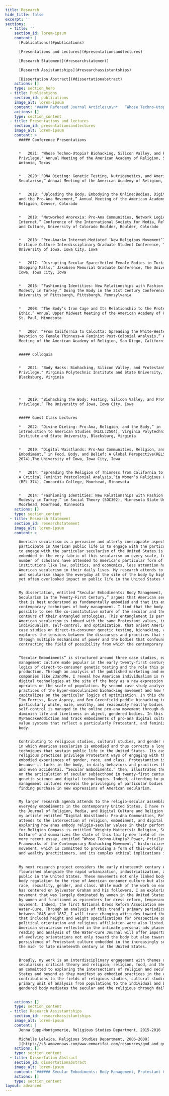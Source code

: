 ```yaml
---
title: Research
hide_title: false
excerpt: ''
sections:
  - title: ''
    section_id: lorem-ipsum
    content: |
      [Publications](#publications)

      [Presentations and Lectures](#presentationsandlectures)

      [Research Statement](#researchstatement)

      [Research Assistantships](#researchassistantships)

      [Dissertation Abstract](#dissertationabstract)
    actions: []
    type: section_hero
  - title: Publications
    section_id: publications
    image_alt: lorem-ipsum
    content: "##### Refereed Journal Articles\n\n*   “Whose Techno-Utopia? Biohacking, Silicon Valley, and the Salvific Power of Optimization.” *Religion Compass*.\_ 16:11-12 (November 2022): 1-10.\_\n\n*   “Digital Waistlands: Pro-Ana Communities, Religion, and Embodiment.” *Journal of Religion, Media, and Digital Culture* 9 (2020): 207-227.\n\n*   “Weighty Matter(s): Religion, Secularism, and American Weight Loss Culture.” \\*Religion Compass \\*14:2 (February 2020): 1-10.\n\n*   “Spreading the Religion of Thinness from California to Calcutta: A Critical Feminist Postcolonial Analysis” with Michelle Lelwica and Jenna McNallie. \\*Journal of Feminist Studies in Religion \\*24:1 (Spring 2009):20-41. (Published under Emma Hoglund.\n\n##### Textbook Entries\n\n*   “Evangelical Christianities in North America.” *Bloomsbury Religion in North America*. London: Bloomsbury Academic, 2021.\n\n*   “Women and Christianity.” *Bloomsbury Religion in North America*. London: Bloomsbury Academic, 2021.\n\n##### Book Reviews\n\n*   Review of *The Story of Radio Mind: A Missionary’s Journey on Indigenous Land*, by Pamela E. Klassen. *Material Religion* 15:5 (July 2019): 644-645.\n\n*   Review of *Religious Affects:Animality, Evolution, and Power*, by Donovan O. Schaefer. \\*Material Religion \\*12:4 (December 2016): 515-516.\n"
    actions: []
    type: section_content
  - title: Presentations and lectures
    section_id: presentationsandlectures
    image_alt: lorem-ipsum
    content: >
      ##### Conference Presentations


      *   2021: "Whose Techno-Utopia? Biohacking, Silicon Valley, and Protestant
      Privilege," Annual Meeting of the American Academy of Religion, San
      Antonio, Texas


      *   2020: “DNA Dieting: Genetic Testing, Nutrigenetics, and American
      Secularism,” Annual Meeting of the American Academy of Religion, Virtual


      *   2018: “Uploading the Body; Embodying the Online:Bodies, Digital Space,
      and the Pro-Ana Movement,” Annual Meeting of the American Academy of
      Religion, Denver, Colorado


      *   2018: “Networked Anorexia: Pro-Ana Communities, Network Logic, and the
      Internet,” Conference of the International Society for Media, Religion,
      and Culture, University of Colorado Boulder, Boulder, Colorado


      *   2018: “Pro-Ana:An Internet-Mediated ‘New Religious Movement’?” Craft
      Critique Culture Interdisciplinary Graduate Student Conference, The
      University of Iowa, Iowa City, Iowa


      *   2017: “Disrupting Secular Space:Veiled Female Bodies in Turkish
      Shopping Malls,” Jakobsen Memorial Graduate Conference, The University of
      Iowa, Iowa City, Iowa


      *   2016: “Fashioning Identities: New Relationships with Fashion and
      Modesty in Turkey,” Doing the Body in the 21st Century Conference,
      University of Pittsburgh, Pittsburgh, Pennsylvania


      *   2008: “The Body’s Iron Cage and Its Relationship to the Protestant
      Ethic,” Annual Upper Midwest Meeting of the American Academy of Religion,
      St. Paul, Minnesota


      *   2007: “From California to Calcutta: Spreading the White-Western
      Devotion to Female Thinness—A Feminist Post-Colonial Analysis,” Annual
      Meeting of the American Academy of Religion, San Diego, California


      ##### Colloquia


      *   2021: "Body Hacks: Biohacking, Silicon Valley, and Protestant
      Privilege," Virginia Polytechnic Institute and State University,
      Blacksburg, Virginia




      *   2019: “Biohacking the Body: Fasting, Silicon Valley, and Protestant
      Privilege,” The University of Iowa, Iowa City, Iowa


      ##### Guest Class Lectures

      *   2022: “Divine Dieting: Pro-Ana, Religion, and the Body,” in 
      introduction to American Studies (RLCL:2504), Virginia Polytechnic 
      Institute and State University, Blacksburg, Virginia 


      *   2019: “Digital Waistlands: Pro-Ana Communities, Religion, and
      Embodiment,” in Food, Body, and Belief: A Global Perspective(RELS
      2674),The University of Iowa, Iowa City, Iowa


      *   2014: “Spreading the Religion of Thinness from California to Calcutta:
      A Critical Feminist Postcolonial Analysis,”in Women’s Religious History
      (REL 374), Concordia College, Moorhead, Minnesota


      *   2014: “Fashioning Identities: New Relationships with Fashion and
      Modesty in Turkey,” in Social Theory (SOC302), Minnesota State University
      Moorhead, Moorhead, Minnesota
    actions: []
    type: section_content
  - title: Research Statement
    section_id: researchstatement
    image_alt: lorem-ipsum
    content: >

      American secularism is a pervasive and utterly inescapable aspect of life in the United States today. To
      participate in American public life is to engage with the particular secularism of the United States. And
      to engage with the particular secularism of the United States is to perpetuate a Protestant privilege
      embedded in the very fabric of this secularism on every scale, from institutions to individuals. While a
      number of scholars have attended to America’s particular form of secularism as it circulates in
      institutions like law, politics, and economics, less attention has been paid to how individuals embody
      American secularism in their daily lives. My research attends to this gap by exploring how both religion
      and secularism shape the everyday at the site of the body by highlighting Protestant culture’s profound
      yet often overlooked impact on public life in the United States today.


      My dissertation, entitled “Secular Embodiments: Body Management, Protestant Culture, and American
      Secularism in the Twenty-First Century,” argues that American secularism is a unique cultural formation
      that is best understood as fundamentally embodied and that its embodiments are made plain in
      contemporary techniques of body management. I find that the body is a foundational site where it is
      possible to see the co-constitutive nature of the secular and the religious emerge as well as the scope and
      contours of their entangled ontologies. This entanglement is particularly clear when considering how
      American secularism is imbued with the same Protestant values, including commitments to
      individualism, self-control, and optimization, that orient American cultural life more broadly. Through
      case studies on direct-to-consumer genetic testing, biohacking, and the pro-ana movement, this project
      explores the tensions between the discourses and practices that seek to sustain American secularism
      through multiple mechanisms of power and the bodies that confound these attempts by expanding and
      contracting the field of possibility from which the contemporary subject emerges.


      “Secular Embodiments” is structured around three case studies, each of which considers a different body
      management culture made popular in the early twenty-first century. My first case study explores the
      logics of direct-to-consumer genetic testing and the role this practice plays in contemporary subject
      production. Through an analysis of the published marketing and media of at-home genetic testing
      companies like 23andMe, I reveal how American individualism is refracted through genetic science and
      digital technologies at the site of the body as a new expression of biopower, a mechanism of power that
      operates on the scale of population. My second case study analyzes the disciplinary rhetorics and
      practices of the hyper-masculinized biohacking movement and how this movement mobilizes and
      capitalizes on the particular logics of optimization. In this chapter, I consider how entrepreneurs like
      Tim Ferriss, Dave Asprey, and Ben Greenfield peddle biohacking techniques in ways that privilege
      particularly white, male, wealthy, and reasonably healthy bodies. My third case study demonstrates how
      self-control is managed in the online pro-ana movement through daily practices that sustain and
      diminish life and liveliness in abject, gendered bodies. In this chapter, I analyze the popular pro-ana site
      MyPancakeAddiction and track embodiments of pro-ana digital culture and performances of shared
      value systems that reflect a particularly Protestant, and feminized, orientation toward the self and the
      body.


      Contributing to religious studies, cultural studies, and gender studies, my project makes plain the ways
      in which American secularism is embodied and thus corrects a longstanding disregard for the bodily
      techniques that sustain public life in the United States. Its case studies reveal that both secular and
      religious practices privilege Protestant ways of engaging with the world, often through intimately
      embodied experiences of gender, race, and class. Protestantism is stubborn and persistent, in part,
      because it lurks in the body, in daily behaviors and practices that, on the surface, seem neutral, natural,
      and even accidental. “Secular Embodiments,” then, illustrates the profound influence of Protestantism
      on the articulation of secular subjecthood in twenty-first century bodily techniques shaped by modern
      genetic science and digital technologies. Indeed, attending to performances of contemporary body
      management cultures reveals the privileging of particular bodies through a persistent Protestantism
      finding purchase in new expressions of American secularism.


      My larger research agenda attends to the religio-secular assemblages that shape and are shaped by
      everyday embodiments in the contemporary United States. I have refereed articles published with both
      the Journal of Religion, Media, and Digital Culture and Religion Compass. Published in the former is
      my article entitled “Digital Waistlands: Pro-Ana Communities, Religion, and Embodiment” which
      attends to the intersection of religion, embodiment, and digital culture in the pro-ana movement by
      exploring how anas embody religio-secular values in their performances of ana culture. My earlier essay
      for Religion Compass is entitled “Weighty Matter(s): Religion, Secularism, and American Weight Loss
      Culture” and summarizes the state of this fairly new field of research in religious studies. My second,
      more recent essay, entitled “Whose Techno-Utopia? Power, Privilege, and the Religio-Secular
      Frameworks of the Contemporary Biohacking Movement,” historicizes Silicon Valley’s biohacking
      movement, which is committed to providing a form of this-worldly salvation to its largely white, male,
      and wealthy practitioners, and its complex ethical implications in American public life more broadly.

      
      My next research project considers the early nineteenth century American diet reform movements that
      flourished alongside the rapid urbanization, industrialization, and emergence of an identifiable print
      public in the United States. These movements not only linked body size with morality and connected
      body regulation to the rise of American consumer culture but also worked to establish hierarchies of
      race, sexuality, gender, and class. While much of the work on early American weight loss movements
      has centered on Sylvester Graham and his followers, I am exploring another trend: the water cure, a
      movement that was largely dominated by women in the United States. Most hydropathic spas were run
      by women and functioned as epicenters for dress reform, temperance, and the women’s rights
      movement. Indeed, the first National Dress Reform Association meeting was held at the Glenhaven
      Water-Cure. Through an analysis of this trend’s primary periodical Water-Cure Journal, published
      between 1845 and 1857, I will trace changing attitudes toward the body in light of the personal ads it ran
      that included height and weight specifications for prospective partners. Because other preferences like
      political orientation and religious affiliation were also listed, I expect to find evidence of an emergent
      American secularism reflected in the intimate personal ads placed by water cure practitioners. A careful
      reading and analysis of the Water-Cure Journal will offer important contributions to our understanding
      of evolving orientations not only toward the body but also toward religion, secularism, and the
      persistence of Protestant culture embedded in the increasingly secular imperative to count calories from
      the mid- to late nineteenth century in the United States.


      Broadly, my work is an interdisciplinary engagement with themes of Protestant culture and American
      secularism; critical theory and religion; religion, food, and the body; and gender, religion, and culture. I
      am committed to exploring the intersections of religion and secularism in the contemporary United
      States and beyond as they manifest as embodied practices in the everyday. This work offers important
      contributions to the fields of religious studies, cultural studies, and gender studies by shifting the
      primary unit of analysis from populations to the individual and by considering how the individual,
      gendered body mediates the secular and the religious through daily actions and behaviors.

     
    actions: []
    type: section_content
  - title: Research Assistantships
    section_id: researchassistantships
    image_alt: lorem-ipsum
    content: |
      Jenna Supp-Montgomerie, Religious Studies Department, 2015-2016

      Michelle Lelwica, Religious Studies Department, 2006-2008[
      ](https://s3.amazonaws.com/www.emmarifai.com/resources/god_and_google.pdf)
    actions: []
    type: section_content
  - title: Dissertation Abstract
    section_id: dissertationabstract
    image_alt: lorem-ipsum
    content: "###### Secular Embodiments: Body Management, Protestant Culture, and American Secularism in the Twenty-First Century\n\nAmerican secularism is a pervasive and utterly inescapable aspect of life in the United States today. To participate in American public life is to engage with the particular secularism of the United States. And to engage with the particular secularism of the United States is to perpetuate a Protestant privilege embedded in the very fabric of this secularism on every scale, from institutions to individuals. Indeed, any serious attempt to understand the contemporary religious landscape of North America must address the complexities of American secularism, which is just as much part of this landscape as are the more obvious religious communities that have shaped American culture historically and today. While a number of scholars have attended to America’s particular form of secularism as it circulates in institutions like law, politics, and economics, less attention has been paid to how individuals embody American secularism in their daily lives.\_\n\n“Secular Embodiments” argues that American secularism is a unique cultural formation that is best understood as fundamentally embodied and that its embodiments are made plain in contemporary techniques of body management. It finds that the body is a foundational site where it is possible to see the co-constitutive nature of the secular and the religious emerge as well as the scope and contours of their entangled ontologies. This entanglement is particularly clear when considering how American secularism is imbued with the same Protestant values, including commitments to individualism, self-control, and optimization, that orient American cultural life more broadly. Through case studies on direct-to-consumer genetic testing, biohacking, and the pro-ana movement, this project explores the tensions between the discourses and practices that seek to sustain American secularism through multiple mechanisms of power and the bodies that confound these attempts by expanding and contracting the field of possibility from which the contemporary American subject emerges.\_\n\nContributing to religious studies, cultural studies, and gender studies, this project makes plain the ways in which American secularism is embodied and thus corrects a longstanding disregard for the bodily techniques that sustain public life in the United States. Its case studies reveal that both secular and religious practices privilege Protestant ways of engaging with the world, often through intimately embodied experiences of gender, race, and class. Protestantism is stubborn and persistent, in part, because it lurks in the body, in daily behaviors and practices that, on the surface, seem neutral, natural, and even accidental. “Secular Embodiments,” then, illustrates the profound influence of Protestantism on the articulation of secular subjecthood in twenty-first century bodily techniques shaped by modern genetic science and digital technologies. Indeed, attending to performances of contemporary body management cultures reveals the privileging of particular bodies, which are overwhelmingly white, male, wealthy, and reasonably healthy, through a persistent Protestantism finding purchase in new expressions of American secularism.\_\n"
    actions: []
    type: section_content
layout: advanced
---
```

